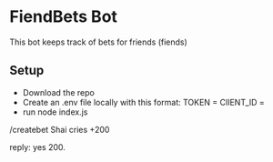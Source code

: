 # FiendBets Bot

This bot keeps track of bets for friends (fiends)

## Setup

- Download the repo
- Create an .env file locally with this format:
  TOKEN = <the token>
  ClIENT_ID = <the client id>
- run node index.js

/createbet Shai cries +200

reply: yes 200.
